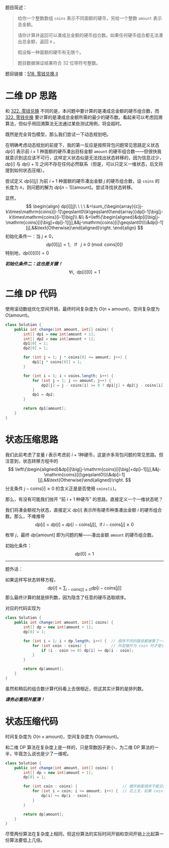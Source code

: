 题目简述：

> 给你一个整数数组 `coins` 表示不同面额的硬币，另给一个整数 `amount` 表示总金额。
>
> 请你计算并返回可以凑成总金额的硬币组合数。如果任何硬币组合都无法凑出总金额，返回 `0` 。
>
> 假设每一种面额的硬币有无限个。 
>
> 题目数据保证结果符合 32 位带符号整数。

题目链接：[518. 零钱兑换 II](https://leetcode.cn/problems/coin-change-ii/)

# 二维 DP 思路

和 [322. 零钱兑换](https://leetcode.cn/problems/coin-change/) 不同的是，本问题中要计算的是凑成总金额的硬币组合数，而 [322. 零钱兑换](https://leetcode.cn/problems/coin-change/) 要计算的是凑成总金额所需的最少的硬币数。看起来可以考虑回溯算法，但似乎用回溯算法无法通过某些测试用例，将会超时。

既然是完全背包模型，那么我们尝试一下动态规划吧。

在明确考虑动态规划的前提下，我的第一反应是按照背包问题常见思路定义状态 $dp[i]$ 表示前 $i+1$ 种面额的硬币凑出目标金额 `amount` 的硬币组合数——但很快我就意识到这应该不可行，这样定义状态似是无法找出状态转移的，因为信息过少，$dp[i]$ 与 $dp[i+1]$ 之间不存在任何必然联系（但是，可以只定义一维状态，后文将提到如何状态压缩）。

尝试定义 $dp[i][j]$ 为前 $i+1$ 种面额的硬币凑出金额 $j$ 的硬币组合数，设 `coins` 的长度为 $n$，则问题的解为 $dp[n-1][\mathrm{amount}]$。尝试寻找状态转移。

显然，
$$
\begin{align}
dp[i][j]\ \ \ \ &=\sum_{\begin{array}{c}j-k\times\mathrm{coins}[i-1]\geqslant0\\k\geqslant0\end{array}}dp[i-1]\big[j-k\times\mathrm{coins}[i-1]\big]\\
&\\
&=\left\{\begin{aligned}&dp[i]\big[j-\mathrm{coins}[i]\big]+dp[i-1][j],&&j-\mathrm{coins}[i]\geqslant0\\\\&dp[i-1][j],&&\text{Otherwise}\end{aligned}\right.
\end{align}
$$
初始化条件一：当 $j\neq0$，
$$
dp[0][j]=1,\ \ \ \text{if }\ \ j\equiv0\pmod{\mathrm{coins}[0]}
$$
特别地，$dp[0][0]=0$

***初始化条件二：这也是关键！***
$$
\forall i,\ \ dp[i][0]=1
$$

# 二维 DP 代码

使用滚动数组优化空间开销，最终时间复杂度为 $O(n\times\mathrm{amount})$，空间复杂度为 $O(\mathrm{amount})$。

```java
class Solution {
    public int change(int amount, int[] coins) {
        int[] dp1 = new int[amount + 1];
        int[] dp2 = new int[amount + 1];
        dp1[0] = 1;
        dp2[0] = 1;

        for (int j = 1; j * coins[0] <= amount; j++) {
            dp1[j * coins[0]] = 1;
        }

        for (int i = 1; i < coins.length; i++) {
            for (int j = 1; j <= amount; j++) {
                dp2[j] = j - coins[i] >= 0 ? dp1[j] + dp2[j - coins[i]] : dp1[j];
            }
            dp1 = dp2;
        }

        return dp1[amount];
    }
}
```

# 状态压缩思路

我们此前考虑了变量 $i$ 表示考虑前 $i+1$​ 种硬币，这是许多背包问题的常见思路。但注意到，状态转移方程中的
$$
\left\{\begin{aligned}&dp[i]\big[j-\mathrm{coins}[i]\big]+dp[i-1][j],&&j-\mathrm{coins}[i]\geqslant0\\\\&dp[i-1][j],&&\text{Otherwise}\end{aligned}\right.
$$
分支条件 $j-\mathrm{coins}[i]\geqslant0$ 的含义正是是否使用 `coins[i]`。

那么，有没有可能我们抛开 “前 $i+1$ 种硬币” 的思路，直接定义一个一维状态呢？

我们将凑金额视为状态，直接定义 $dp[i]$ 表示所有硬币种类凑出金额 $i$ 的硬币组合数。那么，不难推导
$$
dp[i]=dp[i]+dp\big[i-\mathrm{coins}[j]\big],\ \ \text{if }i-\mathrm{coins}[j]\geqslant0
$$

枚举 $j$，最终 $dp[\mathrm{amount}]$ 即为问题的解——凑出金额 `amount` 的硬币组合数。

初始化条件：
$$
dp[0]=1
$$


---

题外话：

如果这样写状态转移方程，
$$
dp[i]=\sum_{i-\mathrm{coins}[j]\geqslant0}dp\big[i-\mathrm{coins}[j]\big]
$$
那么最终计算的就是排列数，因为隐含了任意的硬币选取顺序。

对应的代码实现为

```java
class Solution {
    public int change(int amount, int[] coins) {
        int[] dp = new int[amount + 1];
        dp[0] = 1;

        for (int i = 1; i < dp.length; i++) {  // 顺序不同的路径都被算了一次
            for (int coin : coins) {           // 外层循环为 coin 时才是计算组合数
                if (i - coin >= 0) dp[i] += dp[i - coin];
            }
        }

        return dp[amount];
    }
}
```

虽然和稍后的组合数计算代码看上去很相近，但这其实计算的是排列数。

***请务必重视并厘清！***

# 状态压缩代码

时间复杂度为 $O(n\times\mathrm{amount})$，空间复杂度为 $O(\mathrm{amount})$。

和二维 DP 算法在复杂度上是一样的，只是常数因子更小，为二维 DP 算法的一半，毕竟怎么说也是少了一维呢。

```java
class Solution {
    public int change(int amount, int[] coins) {
        int[] dp = new int[amount + 1];
        dp[0] = 1;

        for (int coin : coins) {                    // 循环嵌套顺序不能交换！
            for (int i = coin; i <= amount; i++) {  // 见上文，如果 coin 在内层循环实则计算排列数
                dp[i] += dp[i - coin];
            }
        }

        return dp[amount];
    }
}
```

尽管两份算法在复杂度上相同，但这份算法的实际时间开销和空间开销上比起第一份算法要低上几倍。
